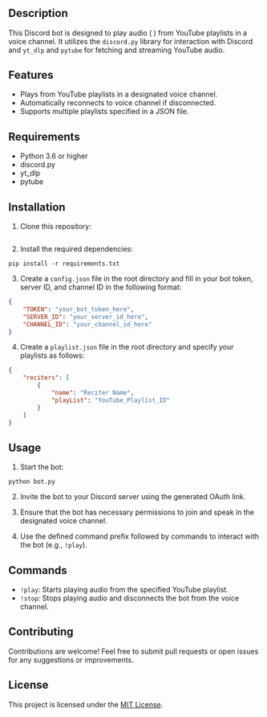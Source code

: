 # 

## Description

This Discord bot is designed to play audio (  ) from YouTube playlists in a voice channel. It utilizes the `discord.py` library for interaction with Discord and `yt_dlp` and `pytube` for fetching and streaming YouTube audio.

## Features

- Plays from YouTube playlists in a designated voice channel.
- Automatically reconnects to voice channel if disconnected.
- Supports multiple playlists specified in a JSON file.

## Requirements

- Python 3.6 or higher
- discord.py
- yt_dlp
- pytube

## Installation

1. Clone this repository:

```

```

2. Install the required dependencies:

```
pip install -r requirements.txt
```

3. Create a `config.json` file in the root directory and fill in your bot token, server ID, and channel ID in the following format:

```json
{
    "TOKEN": "your_bot_token_here",
    "SERVER_ID": "your_server_id_here",
    "CHANNEL_ID": "your_channel_id_here"
}
```

4. Create a `playlist.json` file in the root directory and specify your playlists as follows:

```json
{
    "reciters": [
        {
            "name": "Reciter Name",
            "playList": "YouTube_Playlist_ID"
        }
    ]
}
```

## Usage

1. Start the bot:

```
python bot.py
```

2. Invite the bot to your Discord server using the generated OAuth link.

3. Ensure that the bot has necessary permissions to join and speak in the designated voice channel.

4. Use the defined command prefix followed by commands to interact with the bot (e.g., `!play`).

## Commands

- `!play`: Starts playing audio from the specified YouTube playlist.
- `!stop`: Stops playing audio and disconnects the bot from the voice channel.

## Contributing

Contributions are welcome! Feel free to submit pull requests or open issues for any suggestions or improvements.

## License

This project is licensed under the [MIT License](LICENSE).